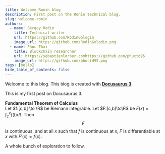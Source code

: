 ```yaml
---
title: Welcome Ronin blog
description: First post on the Ronin technical blog.
slug: welcome-ronin
authors:
  - name: Sergey Rodin
    title: Technical writer
    url: https://github.com/RodinGologin
    image_url: https://github.com/RodinGolodin.png
  - name: Phuc Thai
    title: Blockchain researcher
    url: https://sebastienlorber.comhttps://github.com/phuctd95
    image_url: https://github.com/phuctd95.png
tags: [hello]
hide_table_of_contents: false
---
```


Welcome to this blog. This blog is created with [**Docusaurus 3**](https://docusaurus.io/).

This is my first post on Docusaurus 3.

**Fundamental Theorem of Calculus**  
Let $f:[c,b] \to \R$ be Riemann integrable. Let $F:[c,b]\to\R$ be $F(x)=
\int_{c}^{x}f(t)dt$.
Then $$F$$ is continuous, and at all $x$ such that $f$ is continuous at $x$,
$F$ is differentiable at $x$ with $F'(x)=f(x)$.

A whole bunch of exploration to follow.
